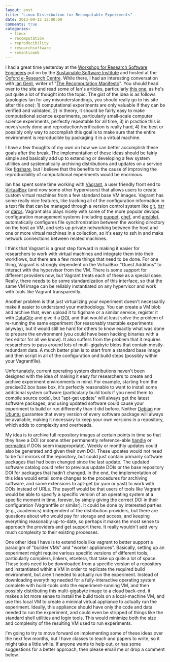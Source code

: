 ```yaml
---
layout: post 
title: "Linux Distribution for Recomputable Experiments" 
date: 2013-09-12 12:00:00 
comments: true 
categories: 
  - linux
  - recomputation
  - reproducibility
  - researchsoftware
  - semanticweb
--- 
```

I had a great time yesterday at the 
<a href="http://www.software.ac.uk/workshop-research-software-engineers">Workshop for Research Software Engineers</a> 
put on by the 
<a href="http://www.software.ac.uk">Sustainable Software Institute</a> and 
hosted at the <a href="http://www.oerc.ox.ac.uk/">Oxford e-Research Centre</a>. 
While there, I had an interesting conversation with 
<a href="http://ipg.host.cs.st-andrews.ac.uk/">Ian Gent</a>, writer of 
"<a href="http://recomputation.org/">The Recomputation Manifesto</a>". You 
should head over to the site and read some of Ian's articles, particularly 
<a href="http://www.software.ac.uk/blog/2013-07-09-recomputation-manifesto">this one</a>, 
as he's put quite a lot of thought into the topic. The gist of the
idea is as follows (apologies Ian for any misunderstandings, you should really
go to his site after this one): 1) computational experiments are only valuable
if they can be verified and validated, 2) in theory, it should be fairly easy
to make computational science experiments, particularly small-scale computer
science experiments, perfectly repeatable for all time, 3) in practice this is
never/rarely done and reproduction/verification is really hard, 4) the best or
possibly only way to accomplish this goal is to make sure that the entire
environment is reproducible by packaging it in a virtual machine.

I have a few thoughts of my own on how we can better accomplish these goals
after the break. The implementation of these ideas should be fairly simple and
basically add up to extending or developing a few system utilities and
systematically archiving distributions and updates on a service like 
<a href="http://figshare.com">figshare</a>, but I believe that the benefits to 
the cause of improving the reproducibility of computational experiments would be
enormous.

<!--more-->


Ian has spent some time working with <a
href="http://vagrantup.com">Vagrant</a>, a user friendly front end to 
<a href="http://virtualbox.org">VirtualBox</a> (and now some other hypervisors)
that allows users to create custom virtual machines from a few standard base VM
images. Vagrant has some really nice features, like tracking all of the
configuration information in a text file that can be managed through a version
control system like <a href="http://git-scm.com">git</a>, 
<a href="http://bazaar.canonical.com">bzr</a> or 
<a href="http://darcs.net/">darcs</a>. Vagrant also plays nicely with some of 
the more popular devops configuration management systems (including 
<a href="http://puppetlabs.com">puppet</a>, 
<a href="http://www.opscode.com/chef/">chef</a>, and 
<a href="http://ansibleworks.com">ansible</a>), automatically configures file
synchronization between the working directory on the host an VM, and sets up
private networking between the host and one or more virtual machines in
a collection, so it's easy to ssh in and make network connections between
related machines.

I think that Vagrant is a great step forward in making it easier for
researchers to work with virtual machines and integrate them into their
workflows, but there are a few more things that need to be done. For one thing,
Vagrant is strongly dependent on the VirtualBox "Guest Additons" to
interact with the hypervisor from the VM. There is some support for different
providers now, but Vagrant treats each of these as a special case. Really,
there needs to be some standardization of this interface, so that the same VM
image can be reliably instantiated on any hypervisor and work with tools like
Vagrant transparently.

Another problem is that just virtualizing your experiment doesn't necessarily
make it easier to understand your methodology. You can create a VM blob and
archive that, even upload it to figshare or a similar service, register it with
<a href="http://datacite.org">DataCite</a> and give it a 
<a href="http://www.doi.org/">DOI</a>, and that would at least solve the problem
of re-running the same experiment (for reasonably tractable experiments
anyway), but it would still be hard for others to know exactly what was done to
prepare the environment (you could have been hacking binaries with a hex editor
for all we know). It also suffers from the problem that it requires researchers
to pass around lots of mutli-gigabyte blobs that contain mostly-redundant data.
A much better plan is to start from a standard base image and then script in
all of the configuration and build steps (possibly within your Vagrantfile).

Unfortunately, current operating system distributions haven't been designed
with the idea of making it easy for researchers to create and archive
experiment environments in mind. For example, starting from the precise32.box
base box, it's perfectly reasonable to want to install some additional system
software (particularly build tools if you need them to compile source code),
but "apt-get update" will always get the latest software packages, and using
updated software could cause your experiment to build or run differently than
it did before. Neither <a href="http://debian.org">Debian</a> nor 
<a href="http://ubuntu.com">Ubuntu</a> guarantee that every version of every
software package will always be available, making it necessary to keep your own
versions in a repository, which adds to complexity and overheads.

My idea is to archive full repository images at certain points in time so that
they have a DOI (or some other permanently reference-able 
<a href="http://handle.net">handle</a> or 
<a href="https://en.wikipedia.org/wiki/Permalink">permalink</a> if DOIs seem
inappropriate). Weekly or monthly updates could also be generated and given
their own DOI. These updates would not need to be full mirrors of the
repository, but could just contain primarily software packages that had been
changed since the last update. The updated software catalog could refer to
previous update DOIs or the base repository DOI for packages that hadn&rsquo;t
changed. In the end, the implementation of this idea would entail some changes
to the procedures for archiving software, and some extensions to apt-get (or
yum or yast) to work with DOIs instead of URLs. The payoff would be that users
of tools like Vagrant would be able to specify a specific version of an
operating system at a specific moment in time, forever, by simply giving the
correct DOI in their configuration (Vagrantfile or similar). It could be done
by interested parties (e.g., academics) independent of the distribution
providers, but there are questions about who would pay for storage and access,
and keeping everything reasonably up-to-date, so perhaps it makes the most
sense to approach the providers and get support there. It really wouldn't add
very much complexity to their existing processes.

One other idea I have is to extend tools like vagrant to better support
a paradigm of "builder VMs" and "worker appliances". Basically, setting up an
experiment might require various specific versions of different tools,
particularly compilers, linkers, etcetera, that take up quite a lot of space.
These tools need to be downloaded from a specific version of a repository and
instantiated within a VM in order to replicate the required build environment,
but aren't needed to actually run the experiment. Instead of downloading
everything needed for a fully-interactive operating system complete with
build-tools onto the experiment-running VM, and then possibly distributing this
multi-gigabyte image to a cloud back-end, it makes a lot more sense to install
the build tools on a local-machine VM, and use this local VM to create
a minimal virtual appliance to actually run the experiment. Ideally, this
appliance should have only the code and data needed to run the experiment, and
could even be stripped of things like the standard shell utilities and login
tools. This would minimize both the size and complexity of the resulting VM
used to run experiments.

I'm going to try to move forward on implementing some of these ideas over the
next few months, but I have classes to teach and papers to write, so it might
take a little while. If anyone wants to help out, or has some suggestions for
a better approach, then please email me or drop a comment below.
